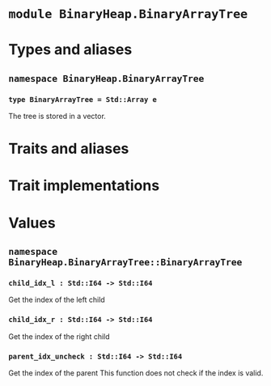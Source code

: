 # `module BinaryHeap.BinaryArrayTree`

# Types and aliases

## `namespace BinaryHeap.BinaryArrayTree`

### `type BinaryArrayTree = Std::Array e`

The tree is stored in a vector.

# Traits and aliases

# Trait implementations

# Values

## `namespace BinaryHeap.BinaryArrayTree::BinaryArrayTree`

### `child_idx_l : Std::I64 -> Std::I64`

Get the index of the left child

### `child_idx_r : Std::I64 -> Std::I64`

Get the index of the right child

### `parent_idx_uncheck : Std::I64 -> Std::I64`

Get the index of the parent
This function does not check if the index is valid.